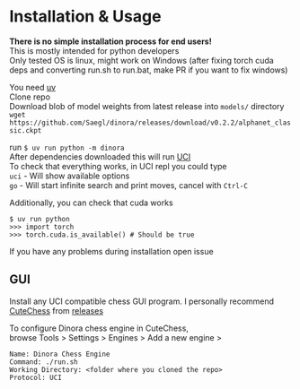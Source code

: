 # Installation & Usage

**There is no simple installation process for end users!**  
This is mostly intended for python developers  
Only tested OS is linux, might work on Windows (after fixing torch cuda deps and
converting run.sh to run.bat, make PR if you want to fix windows)


You need [uv](https://docs.astral.sh/uv/)  
Clone repo  
Download blob of model weights from latest release into `models/` directory  
```wget https://github.com/Saegl/dinora/releases/download/v0.2.2/alphanet_classic.ckpt```  

run ```$ uv run python -m dinora```  
After dependencies downloaded this will run [UCI](https://en.wikipedia.org/wiki/Universal_Chess_Interface)  
To check that everything works, in UCI repl you could type  
```uci``` - Will show available options  
```go``` - Will start infinite search and print moves, cancel with `Ctrl-C`  

Additionally, you can check that cuda works
```
$ uv run python
>>> import torch
>>> torch.cuda.is_available() # Should be true
```  

If you have any problems during installation open issue  

## GUI

Install any UCI compatible chess GUI program.
I personally recommend [CuteChess](https://cutechess.com/) from
[releases](https://github.com/cutechess/cutechess/releases)

To configure Dinora chess engine in CuteChess,  
browse Tools > Settings > Engines > Add a new engine >

```
Name: Dinora Chess Engine
Command: ./run.sh
Working Directory: <folder where you cloned the repo>
Protocol: UCI
```


